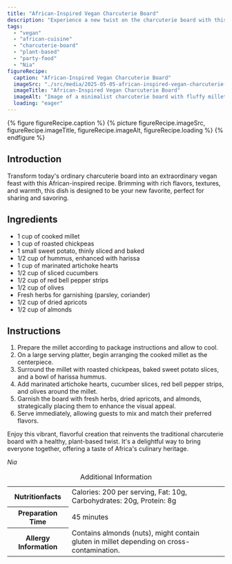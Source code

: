 ```yaml
---
title: "African-Inspired Vegan Charcuterie Board"
description: "Experience a new twist on the charcuterie board with this African-Inspired Vegan Charcuterie Board, full of flavors and perfect for any gathering."
tags:
  - "vegan"
  - "african-cuisine"
  - "charcuterie-board"
  - "plant-based"
  - "party-food"
  - "Nia"
figureRecipe: 
  caption: "African-Inspired Vegan Charcuterie Board"
  imageSrc: "./src/media/2025-05-05-african-inspired-vegan-charcuterie-board-1794.png"
  imageTitle: "African-Inspired Vegan Charcuterie Board"
  imageAlt: "Image of a minimalist charcuterie board with fluffy millet, roasted chickpeas, sweet potato slices, hummus with harissa, artichokes, cucumbers, bell peppers, olives, herbs, apricots, and almonds."
  loading: "eager"
---
```


{% figure figureRecipe.caption %}
{% picture figureRecipe.imageSrc, figureRecipe.imageTitle, figureRecipe.imageAlt, figureRecipe.loading %}
{% endfigure %}

## Introduction

Transform today's ordinary charcuterie board into an extraordinary vegan feast with this African-inspired recipe. Brimming with rich flavors, textures, and warmth, this dish is designed to be your new favorite, perfect for sharing and savoring.

## Ingredients

* 1 cup of cooked millet
* 1 cup of roasted chickpeas
* 1 small sweet potato, thinly sliced and baked
* 1/2 cup of hummus, enhanced with harissa
* 1 cup of marinated artichoke hearts
* 1/2 cup of sliced cucumbers
* 1/2 cup of red bell pepper strips
* 1/2 cup of olives
* Fresh herbs for garnishing (parsley, coriander)
* 1/2 cup of dried apricots
* 1/2 cup of almonds

## Instructions

1. Prepare the millet according to package instructions and allow to cool.
2. On a large serving platter, begin arranging the cooked millet as the centerpiece.
3. Surround the millet with roasted chickpeas, baked sweet potato slices, and a bowl of harissa hummus.
4. Add marinated artichoke hearts, cucumber slices, red bell pepper strips, and olives around the millet.
5. Garnish the board with fresh herbs, dried apricots, and almonds, strategically placing them to enhance the visual appeal.
6. Serve immediately, allowing guests to mix and match their preferred flavors.

Enjoy this vibrant, flavorful creation that reinvents the traditional charcuterie board with a healthy, plant-based twist. It's a delightful way to bring everyone together, offering a taste of Africa's culinary heritage.

*Nia*

<table><caption class='sr-only'>Additional Information</caption><tr><th>Nutritionfacts</th><td>Calories: 200 per serving, Fat: 10g, Carbohydrates: 20g, Protein: 8g&nbsp;</td></tr><tr><th>Preparation Time</th><td>45 minutes&nbsp;</td></tr><tr><th>Allergy Information</th><td>Contains almonds (nuts), might contain gluten in millet depending on cross-contamination.&nbsp;</td></tr></table>

